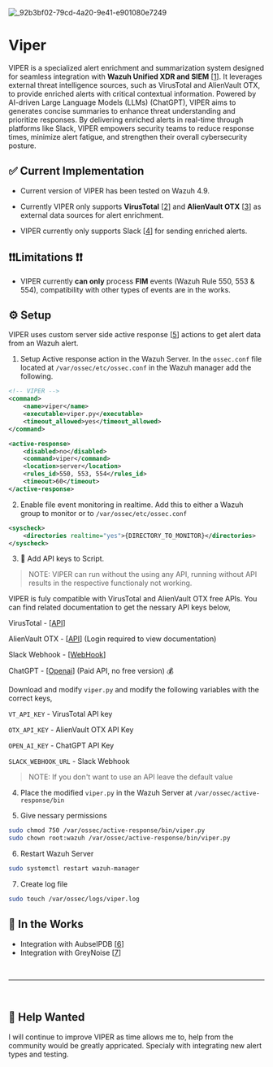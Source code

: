 ![_92b3bf02-79cd-4a20-9e41-e901080e7249](https://github.com/rajin4463/Viper/assets/73782473/9992c94c-ea9b-443f-8440-9b33e99f3f70)

# Viper
VIPER is a specialized alert enrichment and summarization system designed for seamless integration with **Wazuh Unified XDR and SIEM** [[1](https://wazuh.com/)]. It leverages external threat intelligence sources, such as VirusTotal and AlienVault OTX, to provide enriched alerts with critical contextual information. Powered by AI-driven Large Language Models (LLMs) (ChatGPT), VIPER aims to generates concise summaries to enhance threat understanding and prioritize responses. By delivering enriched alerts in real-time through platforms like Slack, VIPER empowers security teams to reduce response times, minimize alert fatigue, and strengthen their overall cybersecurity posture.


## ✅ Current Implementation 
- Current version of VIPER has been tested on Wazuh 4.9. 

- Currently VIPER only supports **VirusTotal** [[2](https://www.virustotal.com)] and **AlienVault OTX** [[3](https://otx.alienvault.com/)] as external data sources for alert enrichment.

- VIPER currently only supports Slack [[4](https://slack.com)] for sending enriched alerts.

## ❗❗Limitations ❗❗
- VIPER currently **can only** process **FIM** events (Wazuh Rule 550, 553 & 554), compatibility with other types of events are in the works.


## ⚙️ Setup 
VIPER uses custom server side active response [[5](https://documentation.wazuh.com/current/user-manual/reference/ossec-conf/active-response.html)] actions to get alert data from an Wazuh alert.

1. Setup Active response action in the Wazuh Server. In the `ossec.conf` file located at `/var/ossec/etc/ossec.conf` in the Wazuh manager add the following.
```xml
<!-- VIPER -->
<command>
    <name>viper</name>
    <executable>viper.py</executable>
    <timeout_allowed>yes</timeout_allowed>
</command>

<active-response>
    <disabled>no</disabled>
    <command>viper</command>
    <location>server</location>
    <rules_id>550, 553, 554</rules_id>
    <timeout>60</timeout>
</active-response>
```

2. Enable file event monitoring in realtime. Add this to either a Wazuh group to monitor or to `/var/ossec/etc/ossec.conf` 
```xml
<syscheck>
    <directories realtime="yes">{DIRECTORY_TO_MONITOR}</directories> 
</syscheck>
```

3. 🔐 Add API keys to Script. 
> NOTE: VIPER can run without the using any API, running without API results in the respective functionaly not working.

VIPER is fuly compatible with VirusTotal and AlienVault OTX free APIs.
You can find related documentation to get the nessary API keys below,

VirusTotal - [[API](https://docs.virustotal.com/docs/please-give-me-an-api-key)]

AlienVault OTX - [[API](https://otx.alienvault.com/api)] (Login required to view documentation)

Slack Webhook - [[WebHook](https://api.slack.com/messaging/webhooks)]

ChatGPT - [[Openai](https://help.openai.com/en/articles/4936850-where-do-i-find-my-openai-api-key)] (Paid API, no free version) 💰

Download and modify `viper.py` and modify the following variables with the correct keys,

`VT_API_KEY` - VirusTotal API key

`OTX_API_KEY` - AlienVault OTX API Key

`OPEN_AI_KEY` - ChatGPT API Key

`SLACK_WEBHOOK_URL` - Slack Webhook

>NOTE: If you don't want to use an API leave the default value

4. Place the modified `viper.py` in the Wazuh Server at `/var/ossec/active-response/bin` 

5. Give nessary permissions
```sh
sudo chmod 750 /var/ossec/active-response/bin/viper.py
sudo chown root:wazuh /var/ossec/active-response/bin/viper.py
```

6. Restart Wazuh Server
```sh
sudo systemctl restart wazuh-manager
```

7. Create log file
```sh
sudo touch /var/ossec/logs/viper.log
```

## 📝 In the Works
- Integration with AubseIPDB [[6](https://www.abuseipdb.com/)]
- Integration with GreyNoise [[7](https://www.greynoise.io/)]


<br>

---

<br>


## 🤝 Help Wanted
I will continue to improve VIPER as time allows me to, help from the community would be greatly appricated. Specialy with integrating new alert types and testing.